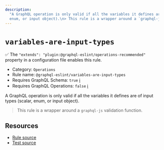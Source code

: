 ```yaml
---
description:
  "A GraphQL operation is only valid if all the variables it defines are of input types (scalar,
  enum, or input object).\n> This rule is a wrapper around a `graphql-js` validation function."
---
```


# `variables-are-input-types`

✅ The `"extends": "plugin:@graphql-eslint/operations-recommended"` property in a configuration file
enables this rule.

- Category: `Operations`
- Rule name: `@graphql-eslint/variables-are-input-types`
- Requires GraphQL Schema: `true`
  [ℹ️](/docs/getting-started#extended-linting-rules-with-graphql-schema)
- Requires GraphQL Operations: `false`
  [ℹ️](/docs/getting-started#extended-linting-rules-with-siblings-operations)

A GraphQL operation is only valid if all the variables it defines are of input types (scalar, enum,
or input object).

> This rule is a wrapper around a `graphql-js` validation function.

## Resources

- [Rule source](https://github.com/graphql/graphql-js/blob/main/src/validation/rules/VariablesAreInputTypesRule.ts)
- [Test source](https://github.com/graphql/graphql-js/tree/main/src/validation/__tests__/VariablesAreInputTypesRule-test.ts)
